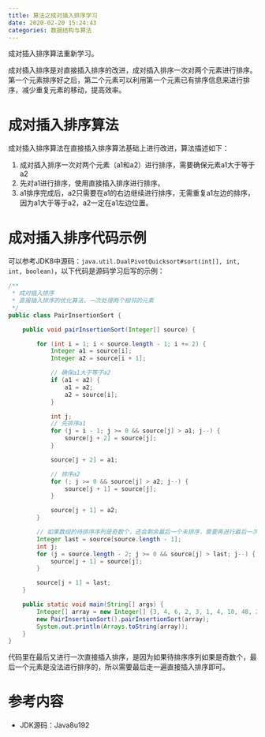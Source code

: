 ```yaml
---
title: 算法之成对插入排序学习
date: 2020-02-20 15:24:43
categories: 数据结构与算法
---
```


 成对插入排序算法重新学习。

<!--more-->


 成对插入排序是对直接插入排序的改进，成对插入排序一次对两个元素进行排序。第一个元素排序好之后，第二个元素可以利用第一个元素已有排序信息来进行排序，减少重复元素的移动，提高效率。

# 成对插入排序算法

成对插入排序算法在直接插入排序算法基础上进行改进，算法描述如下：

1. 成对插入排序一次对两个元素（a1和a2）进行排序，需要确保元素a1大于等于a2
2. 先对a1进行排序，使用直接插入排序进行排序。
3. a1排序完成后，a2只需要在a1的右边继续进行排序，无需重复a1左边的排序，因为a1大于等于a2，a2一定在a1左边位置。

# 成对插入排序代码示例

可以参考JDK8中源码：`java.util.DualPivotQuicksort#sort(int[], int, int, boolean)`，以下代码是源码学习后写的示例：

```java
/**
 * 成对插入排序
 * 直接插入排序的优化算法，一次处理两个相邻的元素
 */
public class PairInsertionSort {

    public void pairInsertionSort(Integer[] source) {

        for (int i = 1; i < source.length - 1; i += 2) {
            Integer a1 = source[i];
            Integer a2 = source[i + 1];

            // 确保a1大于等于a2
            if (a1 < a2) {
                a1 = a2;
                a2 = source[i];
            }

            int j;
            // 先排序a1
            for (j = i - 1; j >= 0 && source[j] > a1; j--) {
                source[j + 2] = source[j];
            }

            source[j + 2] = a1;

            // 排序a2
            for (; j >= 0 && source[j] > a2; j--) {
                source[j + 1] = source[j];
            }

            source[j + 1] = a2;
        }

        // 如果数组的待排序序列是奇数个，还会剩余最后一个未排序，需要再进行最后一次排序
        Integer last = source[source.length - 1];
        int j;
        for (j = source.length - 2; j >= 0 && source[j] > last; j--) {
            source[j + 1] = source[j];
        }

        source[j + 1] = last;
    }

    public static void main(String[] args) {
        Integer[] array = new Integer[] {3, 4, 6, 2, 3, 1, 4, 10, 48, 2, 3, 12, 14, 13};
        new PairInsertionSort().pairInsertionSort(array);
        System.out.println(Arrays.toString(array));
    }
}
```

代码里在最后又进行一次直接插入排序，是因为如果待排序序列如果是奇数个，最后一个元素是没法进行排序的，所以需要最后走一遍直接插入排序即可。

# 参考内容

- JDK源码：Java8u192